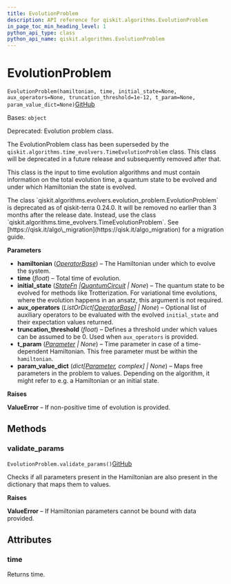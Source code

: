 ```yaml
---
title: EvolutionProblem
description: API reference for qiskit.algorithms.EvolutionProblem
in_page_toc_min_heading_level: 1
python_api_type: class
python_api_name: qiskit.algorithms.EvolutionProblem
---
```


# EvolutionProblem

<span id="qiskit.algorithms.EvolutionProblem" />

`EvolutionProblem(hamiltonian, time, initial_state=None, aux_operators=None, truncation_threshold=1e-12, t_param=None, param_value_dict=None)`[GitHub](https://github.com/qiskit/qiskit/tree/stable/0.43/qiskit/algorithms/evolvers/evolution_problem.py "view source code")

Bases: `object`

Deprecated: Evolution problem class.

The EvolutionProblem class has been superseded by the `qiskit.algorithms.time_evolvers.TimeEvolutionProblem` class. This class will be deprecated in a future release and subsequently removed after that.

This class is the input to time evolution algorithms and must contain information on the total evolution time, a quantum state to be evolved and under which Hamiltonian the state is evolved.

<Admonition title="Deprecated since version 0.24.0" type="danger">
  The class `qiskit.algorithms.evolvers.evolution_problem.EvolutionProblem` is deprecated as of qiskit-terra 0.24.0. It will be removed no earlier than 3 months after the release date. Instead, use the class `qiskit.algorithms.time_evolvers.TimeEvolutionProblem`. See [https://qisk.it/algo\_migration](https://qisk.it/algo_migration) for a migration guide.
</Admonition>

**Parameters**

*   **hamiltonian** ([*OperatorBase*](qiskit.opflow.OperatorBase "qiskit.opflow.OperatorBase")) – The Hamiltonian under which to evolve the system.
*   **time** (*float*) – Total time of evolution.
*   **initial\_state** ([*StateFn*](qiskit.opflow.state_fns.StateFn "qiskit.opflow.state_fns.StateFn")  *|*[*QuantumCircuit*](qiskit.circuit.QuantumCircuit "qiskit.circuit.QuantumCircuit") *| None*) – The quantum state to be evolved for methods like Trotterization. For variational time evolutions, where the evolution happens in an ansatz, this argument is not required.
*   **aux\_operators** (*ListOrDict\[*[*OperatorBase*](qiskit.opflow.OperatorBase "qiskit.opflow.OperatorBase")*] | None*) – Optional list of auxiliary operators to be evaluated with the evolved `initial_state` and their expectation values returned.
*   **truncation\_threshold** (*float*) – Defines a threshold under which values can be assumed to be 0. Used when `aux_operators` is provided.
*   **t\_param** ([*Parameter*](qiskit.circuit.Parameter "qiskit.circuit.Parameter") *| None*) – Time parameter in case of a time-dependent Hamiltonian. This free parameter must be within the `hamiltonian`.
*   **param\_value\_dict** (*dict\[*[*Parameter*](qiskit.circuit.Parameter "qiskit.circuit.Parameter")*, complex] | None*) – Maps free parameters in the problem to values. Depending on the algorithm, it might refer to e.g. a Hamiltonian or an initial state.

**Raises**

**ValueError** – If non-positive time of evolution is provided.

## Methods

<span id="qiskit-algorithms-evolutionproblem-validate-params" />

### validate\_params

<span id="qiskit.algorithms.EvolutionProblem.validate_params" />

`EvolutionProblem.validate_params()`[GitHub](https://github.com/qiskit/qiskit/tree/stable/0.43/qiskit/algorithms/evolvers/evolution_problem.py "view source code")

Checks if all parameters present in the Hamiltonian are also present in the dictionary that maps them to values.

**Raises**

**ValueError** – If Hamiltonian parameters cannot be bound with data provided.

## Attributes

<span id="qiskit.algorithms.EvolutionProblem.time" />

### time

Returns time.

